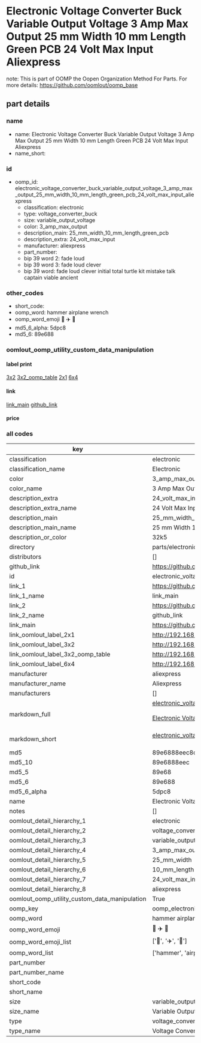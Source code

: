 # Electronic Voltage Converter Buck Variable Output Voltage 3 Amp Max Output 25 mm Width 10 mm Length Green PCB 24 Volt Max Input Aliexpress  

note: This is part of OOMP the Oopen Organization Method For Parts. For more details: https://github.com/oomlout/oomp_base

##  part details





### name
* name: Electronic Voltage Converter Buck Variable Output Voltage 3 Amp Max Output 25 mm Width 10 mm Length Green PCB 24 Volt Max Input Aliexpress
* name_short: 
### id
* oomp_id: electronic_voltage_converter_buck_variable_output_voltage_3_amp_max_output_25_mm_width_10_mm_length_green_pcb_24_volt_max_input_aliexpress
  * classification: electronic
  * type: voltage_converter_buck
  * size: variable_output_voltage
  * color: 3_amp_max_output
  * description_main: 25_mm_width_10_mm_length_green_pcb
  * description_extra: 24_volt_max_input
  * manufacturer: aliexpress
  * part_number: 
  * bip 39 word 2: fade loud
  * bip 39 word 3: fade loud clever
  * bip 39 word: fade loud clever initial total turtle kit mistake talk captain viable ancient

### other_codes
* short_code: 
* oomp_word: hammer airplane wrench
* oomp_word_emoji :hammer: :airplane: :wrench:
* md5_6_alpha: 5dpc8
* md5_6: 89e688






### oomlout_oomp_utility_custom_data_manipulation
#### label print
[3x2](http://192.168.1.245:1112/?label=oomp%205dpc8)
[3x2_oomp_table](http://192.168.1.107:1112/?label=oomp%205dpc8)
[2x1](http://192.168.1.242:1112/?label=oomp%205dpc8)
[6x4](http://192.168.1.55:1112/?label=oomp%205dpc8)    

#### link

[link_main](https://github.com/oomlout/oomlout_oomp_current_version_messy/tree/main/parts/electronic_voltage_converter_buck_variable_output_voltage_3_amp_max_output_25_mm_width_10_mm_length_green_pcb_24_volt_max_input_aliexpress) [github_link](https://github.com/oomlout/oomlout_oomp_part_src/tree/main/parts/electronic_voltage_converter_buck_variable_output_voltage_3_amp_max_output_25_mm_width_10_mm_length_green_pcb_24_volt_max_input_aliexpress)                             

#### price







### all codes 
| key | value |  
| --- | --- |  
| classification | electronic |  
| classification_name | Electronic |  
| color | 3_amp_max_output |  
| color_name | 3 Amp Max Output |  
| description_extra | 24_volt_max_input |  
| description_extra_name | 24 Volt Max Input |  
| description_main | 25_mm_width_10_mm_length_green_pcb |  
| description_main_name | 25 mm Width 10 mm Length Green PCB |  
| description_or_color | 32k5 |  
| directory | parts/electronic_voltage_converter_buck_variable_output_voltage_3_amp_max_output_25_mm_width_10_mm_length_green_pcb_24_volt_max_input_aliexpress |  
| distributors | [] |  
| github_link | https://github.com/oomlout/oomlout_oomp_part_src/tree/main/parts/electronic_voltage_converter_buck_variable_output_voltage_3_amp_max_output_25_mm_width_10_mm_length_green_pcb_24_volt_max_input_aliexpress |  
| id | electronic_voltage_converter_buck_variable_output_voltage_3_amp_max_output_25_mm_width_10_mm_length_green_pcb_24_volt_max_input_aliexpress |  
| link_1 | https://github.com/oomlout/oomlout_oomp_current_version_messy/tree/main/parts/electronic_voltage_converter_buck_variable_output_voltage_3_amp_max_output_25_mm_width_10_mm_length_green_pcb_24_volt_max_input_aliexpress |  
| link_1_name | link_main |  
| link_2 | https://github.com/oomlout/oomlout_oomp_part_src/tree/main/parts/electronic_voltage_converter_buck_variable_output_voltage_3_amp_max_output_25_mm_width_10_mm_length_green_pcb_24_volt_max_input_aliexpress |  
| link_2_name | github_link |  
| link_main | https://github.com/oomlout/oomlout_oomp_current_version_messy/tree/main/parts/electronic_voltage_converter_buck_variable_output_voltage_3_amp_max_output_25_mm_width_10_mm_length_green_pcb_24_volt_max_input_aliexpress |  
| link_oomlout_label_2x1 | http://192.168.1.242:1112/?label=oomp%205dpc8 |  
| link_oomlout_label_3x2 | http://192.168.1.245:1112/?label=oomp%205dpc8 |  
| link_oomlout_label_3x2_oomp_table | http://192.168.1.107:1112/?label=oomp%205dpc8 |  
| link_oomlout_label_6x4 | http://192.168.1.55:1112/?label=oomp%205dpc8 |  
| manufacturer | aliexpress |  
| manufacturer_name | Aliexpress |  
| manufacturers | [] |  
| markdown_full | [electronic_voltage_converter_buck_variable_output_voltage_3_amp_max_output_25_mm_width_10_mm_length_green_pcb_24_volt_max_input_aliexpress](https://github.com/oomlout/oomlout_oomp_current_version_messy/tree/main/parts/electronic_voltage_converter_buck_variable_output_voltage_3_amp_max_output_25_mm_width_10_mm_length_green_pcb_24_volt_max_input_aliexpress)<br>[](https://github.com/oomlout/oomlout_oomp_current_version_messy/tree/main/parts/electronic_voltage_converter_buck_variable_output_voltage_3_amp_max_output_25_mm_width_10_mm_length_green_pcb_24_volt_max_input_aliexpress)<br>[Electronic Voltage Converter Buck Variable Output Voltage 3 Amp Max Output 25 Mm Width 10 Mm Length Green Pcb 24 Volt Max Input Aliexpress](https://github.com/oomlout/oomlout_oomp_current_version_messy/tree/main/parts/electronic_voltage_converter_buck_variable_output_voltage_3_amp_max_output_25_mm_width_10_mm_length_green_pcb_24_volt_max_input_aliexpress)<br><br> |  
| markdown_short | [electronic_voltage_converter_buck_variable_output_voltage_3_amp_max_output_25_mm_width_10_mm_length_green_pcb_24_volt_max_input_aliexpress](https://github.com/oomlout/oomlout_oomp_current_version_messy/tree/main/parts/electronic_voltage_converter_buck_variable_output_voltage_3_amp_max_output_25_mm_width_10_mm_length_green_pcb_24_volt_max_input_aliexpress)<br><br> |  
| md5 | 89e6888eec8def5fabf2e73e55210a8e |  
| md5_10 | 89e6888eec |  
| md5_5 | 89e68 |  
| md5_6 | 89e688 |  
| md5_6_alpha | 5dpc8 |  
| name | Electronic Voltage Converter Buck Variable Output Voltage 3 Amp Max Output 25 mm Width 10 mm Length Green PCB 24 Volt Max Input Aliexpress |  
| notes | [] |  
| oomlout_detail_hierarchy_1 | electronic |  
| oomlout_detail_hierarchy_2 | voltage_converter_buck |  
| oomlout_detail_hierarchy_3 | variable_output_voltage |  
| oomlout_detail_hierarchy_4 | 3_amp_max_output |  
| oomlout_detail_hierarchy_5 | 25_mm_width |  
| oomlout_detail_hierarchy_6 | 10_mm_length |  
| oomlout_detail_hierarchy_7 | 24_volt_max_input |  
| oomlout_detail_hierarchy_8 | aliexpress |  
| oomlout_oomp_utility_custom_data_manipulation | True |  
| oomp_key | oomp_electronic_voltage_converter_buck_variable_output_voltage_3_amp_max_output_25_mm_width_10_mm_length_green_pcb_24_volt_max_input_aliexpress |  
| oomp_word | hammer airplane wrench |  
| oomp_word_emoji | :hammer: :airplane: :wrench: |  
| oomp_word_emoji_list | [':hammer:', ':airplane:', ':wrench:'] |  
| oomp_word_list | ['hammer', 'airplane', 'wrench'] |  
| part_number |  |  
| part_number_name |  |  
| short_code |  |  
| short_name |  |  
| size | variable_output_voltage |  
| size_name | Variable Output Voltage |  
| type | voltage_converter_buck |  
| type_name | Voltage Converter Buck |  
